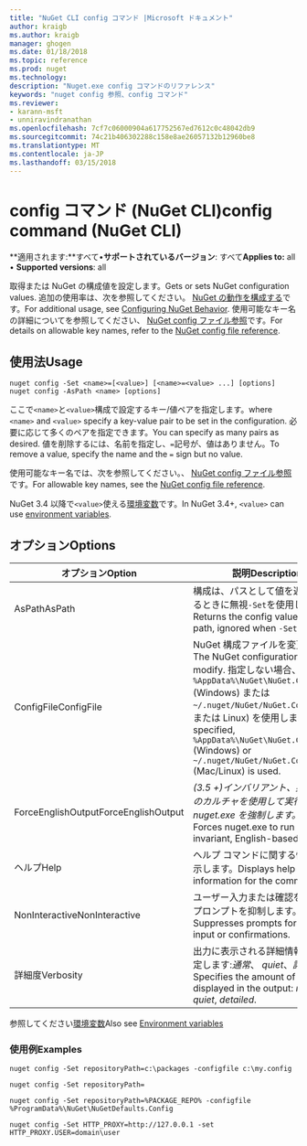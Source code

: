 ```yaml
---
title: "NuGet CLI config コマンド |Microsoft ドキュメント"
author: kraigb
ms.author: kraigb
manager: ghogen
ms.date: 01/18/2018
ms.topic: reference
ms.prod: nuget
ms.technology: 
description: "Nuget.exe config コマンドのリファレンス"
keywords: "nuget config 参照、config コマンド"
ms.reviewer:
- karann-msft
- unniravindranathan
ms.openlocfilehash: 7cf7c06000904a617752567ed7612c0c48042db9
ms.sourcegitcommit: 74c21b406302288c158e8ae26057132b12960be8
ms.translationtype: MT
ms.contentlocale: ja-JP
ms.lasthandoff: 03/15/2018
---
```

# <a name="config-command-nuget-cli"></a><span data-ttu-id="766b5-104">config コマンド (NuGet CLI)</span><span class="sxs-lookup"><span data-stu-id="766b5-104">config command (NuGet CLI)</span></span>

<span data-ttu-id="766b5-105">**適用されます:**すべて&bullet;**サポートされているバージョン**: すべて</span><span class="sxs-lookup"><span data-stu-id="766b5-105">**Applies to:** all &bullet; **Supported versions**: all</span></span>

<span data-ttu-id="766b5-106">取得または NuGet の構成値を設定します。</span><span class="sxs-lookup"><span data-stu-id="766b5-106">Gets or sets NuGet configuration values.</span></span> <span data-ttu-id="766b5-107">追加の使用率は、次を参照してください。 [NuGet の動作を構成する](../consume-packages/configuring-nuget-behavior.md)です。</span><span class="sxs-lookup"><span data-stu-id="766b5-107">For additional usage, see [Configuring NuGet Behavior](../consume-packages/configuring-nuget-behavior.md).</span></span> <span data-ttu-id="766b5-108">使用可能なキー名の詳細についてを参照してください、 [NuGet config ファイル参照](../reference/nuget-config-file.md)です。</span><span class="sxs-lookup"><span data-stu-id="766b5-108">For details on allowable key names, refer to the [NuGet config file reference](../reference/nuget-config-file.md).</span></span>

## <a name="usage"></a><span data-ttu-id="766b5-109">使用法</span><span class="sxs-lookup"><span data-stu-id="766b5-109">Usage</span></span>

```cli
nuget config -Set <name>=[<value>] [<name>=<value> ...] [options]
nuget config -AsPath <name> [options]
```

<span data-ttu-id="766b5-110">ここで`<name>`と`<value>`構成で設定するキー/値ペアを指定します。</span><span class="sxs-lookup"><span data-stu-id="766b5-110">where `<name>` and `<value>` specify a key-value pair to be set in the configuration.</span></span> <span data-ttu-id="766b5-111">必要に応じて多くのペアを指定できます。</span><span class="sxs-lookup"><span data-stu-id="766b5-111">You can specify as many pairs as desired.</span></span> <span data-ttu-id="766b5-112">値を削除するには、名前を指定し、`=`記号が、値はありません。</span><span class="sxs-lookup"><span data-stu-id="766b5-112">To remove a value, specify the name and the `=` sign but no value.</span></span>

<span data-ttu-id="766b5-113">使用可能なキー名では、次を参照してください。、 [NuGet config ファイル参照](../reference/nuget-config-file.md)です。</span><span class="sxs-lookup"><span data-stu-id="766b5-113">For allowable key names, see the [NuGet config file reference](../reference/nuget-config-file.md).</span></span>

<span data-ttu-id="766b5-114">NuGet 3.4 以降で`<value>`使える[環境変数](cli-ref-environment-variables.md)です。</span><span class="sxs-lookup"><span data-stu-id="766b5-114">In NuGet 3.4+, `<value>` can use [environment variables](cli-ref-environment-variables.md).</span></span>

## <a name="options"></a><span data-ttu-id="766b5-115">オプション</span><span class="sxs-lookup"><span data-stu-id="766b5-115">Options</span></span>

| <span data-ttu-id="766b5-116">オプション</span><span class="sxs-lookup"><span data-stu-id="766b5-116">Option</span></span> | <span data-ttu-id="766b5-117">説明</span><span class="sxs-lookup"><span data-stu-id="766b5-117">Description</span></span> |
| --- | --- |
| <span data-ttu-id="766b5-118">AsPath</span><span class="sxs-lookup"><span data-stu-id="766b5-118">AsPath</span></span> | <span data-ttu-id="766b5-119">構成は、パスとして値を返しますするときに無視`-Set`を使用します。</span><span class="sxs-lookup"><span data-stu-id="766b5-119">Returns the config value as a path, ignored when `-Set` is used.</span></span> |
| <span data-ttu-id="766b5-120">ConfigFile</span><span class="sxs-lookup"><span data-stu-id="766b5-120">ConfigFile</span></span> | <span data-ttu-id="766b5-121">NuGet 構成ファイルを変更します。</span><span class="sxs-lookup"><span data-stu-id="766b5-121">The NuGet configuration file to modify.</span></span> <span data-ttu-id="766b5-122">指定しない場合、 `%AppData%\NuGet\NuGet.Config` (Windows) または`~/.nuget/NuGet/NuGet.Config`(Mac または Linux) を使用します。</span><span class="sxs-lookup"><span data-stu-id="766b5-122">If not specified, `%AppData%\NuGet\NuGet.Config` (Windows) or `~/.nuget/NuGet/NuGet.Config` (Mac/Linux) is used.</span></span>|
| <span data-ttu-id="766b5-123">ForceEnglishOutput</span><span class="sxs-lookup"><span data-stu-id="766b5-123">ForceEnglishOutput</span></span> | <span data-ttu-id="766b5-124">*(3.5 +)*インバリアント、英語ベースのカルチャを使用して実行する nuget.exe を強制します。</span><span class="sxs-lookup"><span data-stu-id="766b5-124">*(3.5+)* Forces nuget.exe to run using an invariant, English-based culture.</span></span> |
| <span data-ttu-id="766b5-125">ヘルプ</span><span class="sxs-lookup"><span data-stu-id="766b5-125">Help</span></span> | <span data-ttu-id="766b5-126">ヘルプ コマンドに関する情報を表示します。</span><span class="sxs-lookup"><span data-stu-id="766b5-126">Displays help information for the command.</span></span> |
| <span data-ttu-id="766b5-127">NonInteractive</span><span class="sxs-lookup"><span data-stu-id="766b5-127">NonInteractive</span></span> | <span data-ttu-id="766b5-128">ユーザー入力または確認を要求するプロンプトを抑制します。</span><span class="sxs-lookup"><span data-stu-id="766b5-128">Suppresses prompts for user input or confirmations.</span></span> |
| <span data-ttu-id="766b5-129">詳細度</span><span class="sxs-lookup"><span data-stu-id="766b5-129">Verbosity</span></span> | <span data-ttu-id="766b5-130">出力に表示される詳細情報の量を指定します:*通常*、 *quiet*、*詳細*です。</span><span class="sxs-lookup"><span data-stu-id="766b5-130">Specifies the amount of detail displayed in the output: *normal*, *quiet*, *detailed*.</span></span> |

<span data-ttu-id="766b5-131">参照してください[環境変数](cli-ref-environment-variables.md)</span><span class="sxs-lookup"><span data-stu-id="766b5-131">Also see [Environment variables](cli-ref-environment-variables.md)</span></span>

### <a name="examples"></a><span data-ttu-id="766b5-132">使用例</span><span class="sxs-lookup"><span data-stu-id="766b5-132">Examples</span></span>

```cli
nuget config -Set repositoryPath=c:\packages -configfile c:\my.config

nuget config -Set repositoryPath=

nuget config -Set repositoryPath=%PACKAGE_REPO% -configfile %ProgramData%\NuGet\NuGetDefaults.Config

nuget config -Set HTTP_PROXY=http://127.0.0.1 -set HTTP_PROXY.USER=domain\user
```
